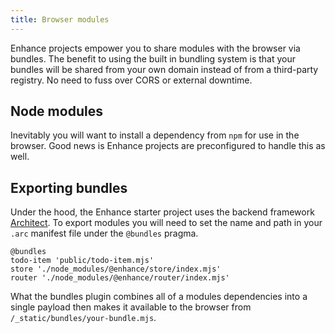 ```yaml
---
title: Browser modules
---
```


Enhance projects empower you to share modules with the browser via bundles. The benefit to using the built in bundling system is that your bundles will be shared from your own domain instead of from a third-party registry. No need to fuss over CORS or external downtime.

## Node modules

Inevitably you will want to install a dependency from `npm` for use in the browser. Good news is Enhance projects are preconfigured to handle this as well.

## Exporting bundles

Under the hood, the Enhance starter project uses the backend framework <a href=https://arc.codes>Architect</a>. To export modules you will need to set the name and path in your `.arc` manifest file under the `@bundles` pragma.

```arc
@bundles
todo-item 'public/todo-item.mjs'
store './node_modules/@enhance/store/index.mjs'
router './node_modules/@enhance/router/index.mjs'
```

What the bundles plugin combines all of a modules dependencies into a single payload then makes it available to the browser from `/_static/bundles/your-bundle.mjs`.
